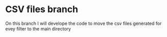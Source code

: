 # CSV files branch
On this branch I will develope the code to move the csv files generated for evey filter to the main directory
